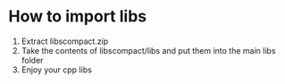# How to import libs
1. Extract libscompact.zip
2. Take the contents of libscompact/libs and put them into the main libs folder
3. Enjoy your cpp libs
